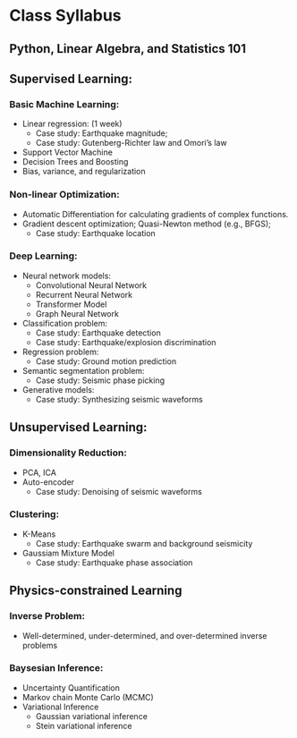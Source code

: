 # Class Syllabus

## Python, Linear Algebra, and Statistics 101

## Supervised Learning:

### Basic Machine Learning:
- Linear regression: (1 week)
	- Case study: Earthquake magnitude; 
	- Case study: Gutenberg-Richter law and Omori’s law
- Support Vector Machine
- Decision Trees and Boosting
- Bias, variance, and regularization

### Non-linear Optimization:
- Automatic Differentiation for calculating gradients of complex functions.
- Gradient descent optimization; Quasi-Newton method (e.g., BFGS);
	- Case study: Earthquake location

### Deep Learning:
- Neural network models: 
  - Convolutional Neural Network
  - Recurrent Neural Network
  - Transformer Model
  - Graph Neural Network
- Classification problem:
  - Case study: Earthquake detection
  - Case study: Earthquake/explosion discrimination 
- Regression problem:
  - Case study: Ground motion prediction
- Semantic segmentation problem:
  - Case study: Seismic phase picking
- Generative models:
	- Case study: Synthesizing seismic waveforms

## Unsupervised Learning:

### Dimensionality Reduction:
- PCA, ICA
- Auto-encoder
	- Case study: Denoising of seismic waveforms

### Clustering:
- K-Means
	- Case study: Earthquake swarm and background seismicity
- Gaussiam Mixture Model
	- Case study: Earthquake phase association

## Physics-constrained Learning

### Inverse Problem:
- Well-determined, under-determined, and over-determined inverse problems

### Baysesian Inference:
- Uncertainty Quantification
- Markov chain Monte Carlo (MCMC)
- Variational Inference
	- Gaussian variational inference
	- Stein variational inference